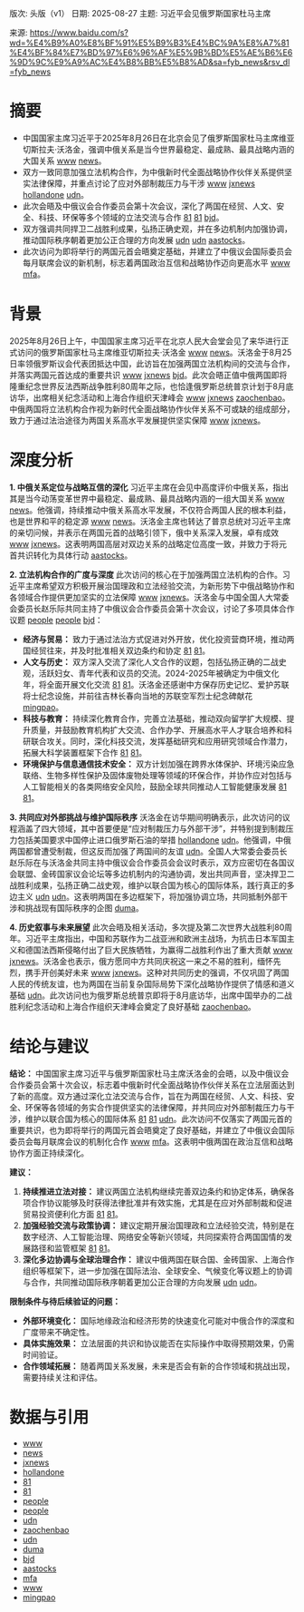 版次: 头版（v1）
日期: 2025-08-27
主题: 习近平会见俄罗斯国家杜马主席

来源: https://www.baidu.com/s?wd=%E4%B9%A0%E8%BF%91%E5%B9%B3%E4%BC%9A%E8%A7%81%E4%BF%84%E7%BD%97%E6%96%AF%E5%9B%BD%E5%AE%B6%E6%9D%9C%E9%A9%AC%E4%B8%BB%E5%B8%AD&sa=fyb_news&rsv_dl=fyb_news

# 摘要
*   中国国家主席习近平于2025年8月26日在北京会见了俄罗斯国家杜马主席维亚切斯拉夫·沃洛金，强调中俄关系是当今世界最稳定、最成熟、最具战略内涵的大国关系 [www](https://vertexaisearch.cloud.google.com/grounding-api-redirect/AUZIYQGCYtRghziof8v7YoHPbT4y9gKqvuH0zjl8I2n5EZhMUtGJ5ayMG_piBWEJE2d91g0hQnN7Ei4yjEKIOcKrP8ehVPYiBR7qcS-UdJGffj2WN2BivGIf1VTs40KFBCkt8mGj1hHKXKXLA3wVIpbIEH3zm8Utd0tr9g==) [news](https://vertexaisearch.cloud.google.com/grounding-api-redirect/AUZIYQHlMC-yO8hNHI1zuLu6cIQum_KyJ03jV7EbIbnac8jM4o8Kquq9Gm5yjmIBCEUPcG6zxNBeYZQeY-htd-YMg0rX1kbFfmrBnYvcRuqvW0pukASY4V0_HoWOPWMLvD-Hbe5nbpp4Ai84560nHiuXy78LX-tRGtnEhMhKh5YUypQ=)。
*   双方一致同意加强立法机构合作，为中俄新时代全面战略协作伙伴关系提供坚实法律保障，并重点讨论了应对外部制裁压力与干涉 [www](https://vertexaisearch.cloud.google.com/grounding-api-redirect/AUZIYQGCYtRghziof8v7YoHPbT4y9gKqvuH0zjl8I2n5EZhMUtGJ5ayMG_piBWEJE2d91g0hQnN7Ei4yjEKIOcKrP8ehVPYiBR7qcS-UdJGffj2WN2BivGIf1VTs40KFBCkt8mGj1hHKXKXLA3wVIpbIEH3zm8Utd0tr9g==) [jxnews](https://vertexaisearch.cloud.google.com/grounding-api-redirect/AUZIYQHouuOxv1r1QutVSJBaEFOjFOaBnGqcTzNENGgoVnf-RBVoM-7w7vXBeAaMuCjQULBdGp0q5jHOrLT3Rkkq3DFJaT7PmlRklFQ8viDyUQ0y5AKIPMjMcMR3dWGxLWvCtSZoThXse8nDrrAjGhR4UsfAcBY-yxPL_Q==) [hollandone](https://vertexaisearch.cloud.google.com/grounding-api-redirect/AUZIYQHlMC-yO8hNHI1zuLu6cIQum_KyJ03jV7EbIbnac8jM4o8Kquq9Gm5yjmIBCEUPcG6zxNBeYZQeY-htd-YMg0rX1kbFfmrBnYvcRuqvW0pukASY4V0_HoWOPWMLvD-Hbe5nbpp4Ai84560nHiuXy78LX-tRGtnEhMhKh5YUypQ=1) [udn](https://vertexaisearch.cloud.google.com/grounding-api-redirect/AUZIYQExJqihawwCdr57u2I3JW3CRMyYSen-xUCiTX23z-mwsTvEF3P4FKQAUS5QabS-hUboGG4OzrS3reLvMJgfimqP1s28H8x-Ti-0G4Tq9PspmLTosE8m-FyUcj5CgNZITNmftQ==)。
*   此次会晤及中俄议会合作委员会第十次会议，深化了两国在经贸、人文、安全、科技、环保等多个领域的立法交流与合作 [81](https://vertexaisearch.cloud.google.com/grounding-api-redirect/AUZIYQHhLdoU9riTsWWqVQb1eV4aGW6ok0lpItuSrqX5eQBwKx1RVnwhKTnf1Eppg5kvVFxSLOF8DkJAP0yJv5MWRH6wyI9RtW8lh-y_GB6xY6jD2ejcMIRZFHTRCD112QA4TsrTU7Y=) [81](https://vertexaisearch.cloud.google.com/grounding-api-redirect/AUZIYQEd5w-CgOoSC2c_mp5Wffee0Nc6VpBA9FglBz5a_DCgoCTaQHN543uuap_rLmSGg0-s31DWl_QVfrTZoih-9fqZoPQvqDwMujDQHWZoogM5FKODDijWeIebhWiUTVQFJELd9_Y=) [bjd](https://vertexaisearch.cloud.google.com/grounding-api-redirect/AUZIYQHF0efRly7qmxeeROzvOyHskxFbZ6F7Z8CElLos_qIfLLU9WcfpWFUXUNW7hXMmwbhayq2VSonuy0GJ2u1hzoPPfYa9YxoWo_L9hJkisytMGwxcog9xqmUuNPi-rpMnBKTk--1HmUiZwVsrMkA=)。
*   双方强调共同捍卫二战胜利成果，弘扬正确史观，并在多边机制内加强协调，推动国际秩序朝着更加公正合理的方向发展 [udn](https://vertexaisearch.cloud.google.com/grounding-api-redirect/AUZIYQExJqihawwCdr57u2I3JW3CRMyYSen-xUCiTX23z-mwsTvEF3P4FKQAUS5QabS-hUboGG4OzrS3reLvMJgfimqP1s28H8x-Ti-0G4Tq9PspmLTosE8m-FyUcj5CgNZITNmftQ==) [udn](https://vertexaisearch.cloud.google.com/grounding-api-redirect/AUZIYQFWO1gBFuF5u6x8dwPQ7BIlAmblmIEoUJmBRXSiuyxo7O64aFpPoiicZr1g9WsAeH6OoZ3XGVjQlvaUqbcHInweayKW9vFYS1P3wNXwfLguZ6-S2bQrCOnkyDDwpH_lw5gsulc-ziva91I=) [aastocks](https://vertexaisearch.cloud.google.com/grounding-api-redirect/AUZIYQELBbcEQP3EKtk1h8X65p3zrD0OmrIX7x2DXr-wsjrsFMDyMlEVCgpZWqMddZLamaydy-z8V4boZVevouxHjB6zz9b6cvM8QcAX-FEXu-CbiYBMFR8pfcKxX-Yqj44niZbg00fKLCLhsz1HO4QDTpblSs6qZb9LgZgK8ivo8_fQ0I0D-_6iupqBgw==)。
*   此次访问为即将举行的两国元首会晤奠定基础，并建立了中俄议会国际委员会每月联席会议的新机制，标志着两国政治互信和战略协作迈向更高水平 [www](https://vertexaisearch.cloud.google.com/grounding-api-redirect/AUZIYQGamahRSFmz95WgzzWk_VZcZJDYRNMCL40_dSUt3NifCdZ4zdUpYcm1x-ExTPArad3OAiYwLVpOCZrbVMqA6pVEs3r1vvxJRx1w-_1LGYw8E8tVJ_5seqdAhamvYkBEhrUVeYprTq_lIQs8hMav_w==3) [mfa](https://vertexaisearch.cloud.google.com/grounding-api-redirect/AUZIYQH9A6Xxnd38-FqWIxSZSebJZnDsfZkAQ37ikXGA3CJ5b3aZvSDvQEpeRuTr20bMR2Pntiw5ab8Fr-L7OK62hveqjcjJuH1YrCEB0k0bV0kPky9NmHFy0UqtEgRfRw8idwIQ9QR2ClMnwGHBk7WedE1r24vT8MY8)。

# 背景
2025年8月26日上午，中国国家主席习近平在北京人民大会堂会见了来华进行正式访问的俄罗斯国家杜马主席维亚切斯拉夫·沃洛金 [www](https://vertexaisearch.cloud.google.com/grounding-api-redirect/AUZIYQGCYtRghziof8v7YoHPbT4y9gKqvuH0zjl8I2n5EZhMUtGJ5ayMG_piBWEJE2d91g0hQnN7Ei4yjEKIOcKrP8ehVPYiBR7qcS-UdJGffj2WN2BivGIf1VTs40KFBCkt8mGj1hHKXKXLA3wVIpbIEH3zm8Utd0tr9g==) [news](https://vertexaisearch.cloud.google.com/grounding-api-redirect/AUZIYQHlMC-yO8hNHI1zuLu6cIQum_KyJ03jV7EbIbnac8jM4o8Kquq9Gm5yjmIBCEUPcG6zxNBeYZQeY-htd-YMg0rX1kbFfmrBnYvcRuqvW0pukASY4V0_HoWOPWMLvD-Hbe5nbpp4Ai84560nHiuXy78LX-tRGtnEhMhKh5YUypQ=)。沃洛金于8月25日率领俄罗斯议会代表团抵达中国，此访旨在加强两国立法机构间的交流与合作，并落实两国元首达成的重要共识 [www](https://vertexaisearch.cloud.google.com/grounding-api-redirect/AUZIYQGCYtRghziof8v7YoHPbT4y9gKqvuH0zjl8I2n5EZhMUtGJ5ayMG_piBWEJE2d91g0hQnN7Ei4yjEKIOcKrP8ehVPYiBR7qcS-UdJGffj2WN2BivGIf1VTs40KFBCkt8mGj1hHKXKXLA3wVIpbIEH3zm8Utd0tr9g==) [jxnews](https://vertexaisearch.cloud.google.com/grounding-api-redirect/AUZIYQHouuOxv1r1QutVSJBaEFOjFOaBnGqcTzNENGgoVnf-RBVoM-7w7vXBeAaMuCjQULBdGp0q5jHOrLT3Rkkq3DFJaT7PmlRklFQ8viDyUQ0y5AKIPMjMcMR3dWGxLWvCtSZoThXse8nDrrAjGhR4UsfAcBY-yxPL_Q==) [bjd](https://vertexaisearch.cloud.google.com/grounding-api-redirect/AUZIYQHF0efRly7qmxeeROzvOyHskxFbZ6F7Z8CElLos_qIfLLU9WcfpWFUXUNW7hXMmwbhayq2VSonuy0GJ2u1hzoPPfYa9YxoWo_L9hJkisytMGwxcog9xqmUuNPi-rpMnBKTk--1HmUiZwVsrMkA=)。此次会晤正值中俄两国即将隆重纪念世界反法西斯战争胜利80周年之际，也恰逢俄罗斯总统普京计划于8月底访华，出席相关纪念活动和上海合作组织天津峰会 [www](https://vertexaisearch.cloud.google.com/grounding-api-redirect/AUZIYQGCYtRghziof8v7YoHPbT4y9gKqvuH0zjl8I2n5EZhMUtGJ5ayMG_piBWEJE2d91g0hQnN7Ei4yjEKIOcKrP8ehVPYiBR7qcS-UdJGffj2WN2BivGIf1VTs40KFBCkt8mGj1hHKXKXLA3wVIpbIEH3zm8Utd0tr9g==) [jxnews](https://vertexaisearch.cloud.google.com/grounding-api-redirect/AUZIYQHouuOxv1r1QutVSJBaEFOjFOaBnGqcTzNENGgoVnf-RBVoM-7w7vXBeAaMuCjQULBdGp0q5jHOrLT3Rkkq3DFJaT7PmlRklFQ8viDyUQ0y5AKIPMjMcMR3dWGxLWvCtSZoThXse8nDrrAjGhR4UsfAcBY-yxPL_Q==) [zaochenbao](https://vertexaisearch.cloud.google.com/grounding-api-redirect/AUZIYQHJn1yl5p5EwG2qNdxNILiYua01hn3pL8UE8ie2T4IwDsFWBNQi5Y3X0CY6PJJwj-DYrRqn_9xDEarTYyyJkYixbfjpLxJ4VgYpOhOslawbgme6a3Atel1eiZ06b5YQBZve8qytLWgUB4rotsnRyTRXl3S3jDWMKA==)。中俄两国将立法机构合作视为新时代全面战略协作伙伴关系不可或缺的组成部分，致力于通过法治途径为两国关系高水平发展提供坚实保障 [www](https://vertexaisearch.cloud.google.com/grounding-api-redirect/AUZIYQGCYtRghziof8v7YoHPbT4y9gKqvuH0zjl8I2n5EZhMUtGJ5ayMG_piBWEJE2d91g0hQnN7Ei4yjEKIOcKrP8ehVPYiBR7qcS-UdJGffj2WN2BivGIf1VTs40KFBCkt8mGj1hHKXKXLA3wVIpbIEH3zm8Utd0tr9g==) [jxnews](https://vertexaisearch.cloud.google.com/grounding-api-redirect/AUZIYQHouuOxv1r1QutVSJBaEFOjFOaBnGqcTzNENGgoVnf-RBVoM-7w7vXBeAaMuCjQULBdGp0q5jHOrLT3Rkkq3DFJaT7PmlRklFQ8viDyUQ0y5AKIPMjMcMR3dWGxLWvCtSZoThXse8nDrrAjGhR4UsfAcBY-yxPL_Q==)。

# 深度分析

**1. 中俄关系定位与战略互信的深化**
习近平主席在会见中高度评价中俄关系，指出其是当今动荡变革世界中最稳定、最成熟、最具战略内涵的一组大国关系 [www](https://vertexaisearch.cloud.google.com/grounding-api-redirect/AUZIYQGCYtRghziof8v7YoHPbT4y9gKqvuH0zjl8I2n5EZhMUtGJ5ayMG_piBWEJE2d91g0hQnN7Ei4yjEKIOcKrP8ehVPYiBR7qcS-UdJGffj2WN2BivGIf1VTs40KFBCkt8mGj1hHKXKXLA3wVIpbIEH3zm8Utd0tr9g==) [news](https://vertexaisearch.cloud.google.com/grounding-api-redirect/AUZIYQHlMC-yO8hNHI1zuLu6cIQum_KyJ03jV7EbIbnac8jM4o8Kquq9Gm5yjmIBCEUPcG6zxNBeYZQeY-htd-YMg0rX1kbFfmrBnYvcRuqvW0pukASY4V0_HoWOPWMLvD-Hbe5nbpp4Ai84560nHiuXy78LX-tRGtnEhMhKh5YUypQ=)。他强调，持续推动中俄关系高水平发展，不仅符合两国人民的根本利益，也是世界和平的稳定源 [www](https://vertexaisearch.cloud.google.com/grounding-api-redirect/AUZIYQGCYtRghziof8v7YoHPbT4y9gKqvuH0zjl8I2n5EZhMUtGJ5ayMG_piBWEJE2d91g0hQnN7Ei4yjEKIOcKrP8ehVPYiBR7qcS-UdJGffj2WN2BivGIf1VTs40KFBCkt8mGj1hHKXKXLA3wVIpbIEH3zm8Utd0tr9g==) [news](https://vertexaisearch.cloud.google.com/grounding-api-redirect/AUZIYQHlMC-yO8hNHI1zuLu6cIQum_KyJ03jV7EbIbnac8jM4o8Kquq9Gm5yjmIBCEUPcG6zxNBeYZQeY-htd-YMg0rX1kbFfmrBnYvcRuqvW0pukASY4V0_HoWOPWMLvD-Hbe5nbpp4Ai84560nHiuXy78LX-tRGtnEhMhKh5YUypQ=)。沃洛金主席也转达了普京总统对习近平主席的亲切问候，并表示在两国元首的战略引领下，俄中关系深入发展，卓有成效 [www](https://vertexaisearch.cloud.google.com/grounding-api-redirect/AUZIYQGCYtRghziof8v7YoHPbT4y9gKqvuH0zjl8I2n5EZhMUtGJ5ayMG_piBWEJE2d91g0hQnN7Ei4yjEKIOcKrP8ehVPYiBR7qcS-UdJGffj2WN2BivGIf1VTs40KFBCkt8mGj1hHKXKXLA3wVIpbIEH3zm8Utd0tr9g==) [jxnews](https://vertexaisearch.cloud.google.com/grounding-api-redirect/AUZIYQHouuOxv1r1QutVSJBaEFOjFOaBnGqcTzNENGgoVnf-RBVoM-7w7vXBeAaMuCjQULBdGp0q5jHOrLT3Rkkq3DFJaT7PmlRklFQ8viDyUQ0y5AKIPMjMcMR3dWGxLWvCtSZoThXse8nDrrAjGhR4UsfAcBY-yxPL_Q==)。这表明两国高层对双边关系的战略定位高度一致，并致力于将元首共识转化为具体行动 [aastocks](https://vertexaisearch.cloud.google.com/grounding-api-redirect/AUZIYQELBbcEQP3EKtk1h8X65p3zrD0OmrIX7x2DXr-wsjrsFMDyMlEVCgpZWqMddZLamaydy-z8V4boZVevouxHjB6zz9b6cvM8QcAX-FEXu-CbiYBMFR8pfcKxX-Yqj44niZbg00fKLCLhsz1HO4QDTpblSs6qZb9LgZgK8ivo8_fQ0I0D-_6iupqBgw==)。

**2. 立法机构合作的广度与深度**
此次访问的核心在于加强两国立法机构的合作。习近平主席希望双方积极开展治国理政和立法经验交流，为新形势下中俄战略协作和各领域合作提供更加坚实的立法保障 [www](https://vertexaisearch.cloud.google.com/grounding-api-redirect/AUZIYQGCYtRghziof8v7YoHPbT4y9gKqvuH0zjl8I2n5EZhMUtGJ5ayMG_piBWEJE2d91g0hQnN7Ei4yjEKIOcKrP8ehVPYiBR7qcS-UdJGffj2WN2BivGIf1VTs40KFBCkt8mGj1hHKXKXLA3wVIpbIEH3zm8Utd0tr9g==) [jxnews](https://vertexaisearch.cloud.google.com/grounding-api-redirect/AUZIYQHouuOxv1r1QutVSJBaEFOjFOaBnGqcTzNENGgoVnf-RBVoM-7w7vXBeAaMuCjQULBdGp0q5jHOrLT3Rkkq3DFJaT7PmlRklFQ8viDyUQ0y5AKIPMjMcMR3dWGxLWvCtSZoThXse8nDrrAjGhR4UsfAcBY-yxPL_Q==)。沃洛金与中国全国人大常委会委员长赵乐际共同主持了中俄议会合作委员会第十次会议，讨论了多项具体合作议题 [people](https://vertexaisearch.cloud.google.com/grounding-api-redirect/AUZIYQEd5w-CgOoSC2c_mp5Wffee0Nc6VpBA9FglBz5a_DCgoCTaQHN543uuap_rLmSGg0-s31DWl_QVfrTZoih-9fqZoPQvqDwMujDQHWZoogM5FKODDijWeIebhWiUTVQFJELd9_Y=0) [people](https://vertexaisearch.cloud.google.com/grounding-api-redirect/AUZIYQEd5w-CgOoSC2c_mp5Wffee0Nc6VpBA9FglBz5a_DCgoCTaQHN543uuap_rLmSGg0-s31DWl_QVfrTZoih-9fqZoPQvqDwMujDQHWZoogM5FKODDijWeIebhWiUTVQFJELd9_Y=1) [bjd](https://vertexaisearch.cloud.google.com/grounding-api-redirect/AUZIYQHF0efRly7qmxeeROzvOyHskxFbZ6F7Z8CElLos_qIfLLU9WcfpWFUXUNW7hXMmwbhayq2VSonuy0GJ2u1hzoPPfYa9YxoWo_L9hJkisytMGwxcog9xqmUuNPi-rpMnBKTk--1HmUiZwVsrMkA=)：
*   **经济与贸易：** 致力于通过法治方式促进对外开放，优化投资营商环境，推动两国经贸往来，并及时批准相关双边条约和协定 [81](https://vertexaisearch.cloud.google.com/grounding-api-redirect/AUZIYQHhLdoU9riTsWWqVQb1eV4aGW6ok0lpItuSrqX5eQBwKx1RVnwhKTnf1Eppg5kvVFxSLOF8DkJAP0yJv5MWRH6wyI9RtW8lh-y_GB6xY6jD2ejcMIRZFHTRCD112QA4TsrTU7Y=) [81](https://vertexaisearch.cloud.google.com/grounding-api-redirect/AUZIYQEd5w-CgOoSC2c_mp5Wffee0Nc6VpBA9FglBz5a_DCgoCTaQHN543uuap_rLmSGg0-s31DWl_QVfrTZoih-9fqZoPQvqDwMujDQHWZoogM5FKODDijWeIebhWiUTVQFJELd9_Y=)。
*   **人文与历史：** 双方深入交流了深化人文合作的议题，包括弘扬正确的二战史观，活跃妇女、青年代表和议员的交流。2024-2025年被确定为中俄文化年，将全面开展文化交流 [81](https://vertexaisearch.cloud.google.com/grounding-api-redirect/AUZIYQHhLdoU9riTsWWqVQb1eV4aGW6ok0lpItuSrqX5eQBwKx1RVnwhKTnf1Eppg5kvVFxSLOF8DkJAP0yJv5MWRH6wyI9RtW8lh-y_GB6xY6jD2ejcMIRZFHTRCD112QA4TsrTU7Y=) [81](https://vertexaisearch.cloud.google.com/grounding-api-redirect/AUZIYQEd5w-CgOoSC2c_mp5Wffee0Nc6VpBA9FglBz5a_DCgoCTaQHN543uuap_rLmSGg0-s31DWl_QVfrTZoih-9fqZoPQvqDwMujDQHWZoogM5FKODDijWeIebhWiUTVQFJELd9_Y=)。沃洛金还感谢中方保存历史记忆、爱护苏联将士纪念设施，并前往吉林长春向当地的苏联空军烈士纪念碑献花 [mingpao](https://vertexaisearch.cloud.google.com/grounding-api-redirect/AUZIYQGamahRSFmz95WgzzWk_VZcZJDYRNMCL40_dSUt3NifCdZ4zdUpYcm1x-ExTPArad3OAiYwLVpOCZrbVMqA6pVEs3r1vvxJRx1w-_1LGYw8E8tVJ_5seqdAhamvYkBEhrUVeYprTq_lIQs8hMav_w==9)。
*   **科技与教育：** 持续深化教育合作，完善立法基础，推动双向留学扩大规模、提升质量，并鼓励教育机构扩大交流、合作办学、开展高水平人才联合培养和科研联合攻关。同时，深化科技交流，发挥基础研究和应用研究领域合作潜力，拓展大科学装置框架下合作 [81](https://vertexaisearch.cloud.google.com/grounding-api-redirect/AUZIYQHhLdoU9riTsWWqVQb1eV4aGW6ok0lpItuSrqX5eQBwKx1RVnwhKTnf1Eppg5kvVFxSLOF8DkJAP0yJv5MWRH6wyI9RtW8lh-y_GB6xY6jD2ejcMIRZFHTRCD112QA4TsrTU7Y=) [81](https://vertexaisearch.cloud.google.com/grounding-api-redirect/AUZIYQEd5w-CgOoSC2c_mp5Wffee0Nc6VpBA9FglBz5a_DCgoCTaQHN543uuap_rLmSGg0-s31DWl_QVfrTZoih-9fqZoPQvqDwMujDQHWZoogM5FKODDijWeIebhWiUTVQFJELd9_Y=)。
*   **环境保护与信息通信技术安全：** 双方计划加强在跨界水体保护、环境污染应急联络、生物多样性保护及固体废物处理等领域的环保合作，并协作应对包括与人工智能相关的各类网络安全风险，鼓励全球共同推动人工智能健康发展 [81](https://vertexaisearch.cloud.google.com/grounding-api-redirect/AUZIYQHhLdoU9riTsWWqVQb1eV4aGW6ok0lpItuSrqX5eQBwKx1RVnwhKTnf1Eppg5kvVFxSLOF8DkJAP0yJv5MWRH6wyI9RtW8lh-y_GB6xY6jD2ejcMIRZFHTRCD112QA4TsrTU7Y=) [81](https://vertexaisearch.cloud.google.com/grounding-api-redirect/AUZIYQEd5w-CgOoSC2c_mp5Wffee0Nc6VpBA9FglBz5a_DCgoCTaQHN543uuap_rLmSGg0-s31DWl_QVfrTZoih-9fqZoPQvqDwMujDQHWZoogM5FKODDijWeIebhWiUTVQFJELd9_Y=)。

**3. 共同应对外部挑战与维护国际秩序**
沃洛金在访华期间明确表示，此次访问的议程涵盖了四大领域，其中首要便是“应对制裁压力与外部干涉”，并特别提到制裁压力包括美国要求中国停止进口俄罗斯石油的举措 [hollandone](https://vertexaisearch.cloud.google.com/grounding-api-redirect/AUZIYQHlMC-yO8hNHI1zuLu6cIQum_KyJ03jV7EbIbnac8jM4o8Kquq9Gm5yjmIBCEUPcG6zxNBeYZQeY-htd-YMg0rX1kbFfmrBnYvcRuqvW0pukASY4V0_HoWOPWMLvD-Hbe5nbpp4Ai84560nHiuXy78LX-tRGtnEhMhKh5YUypQ=1) [udn](https://vertexaisearch.cloud.google.com/grounding-api-redirect/AUZIYQExJqihawwCdr57u2I3JW3CRMyYSen-xUCiTX23z-mwsTvEF3P4FKQAUS5QabS-hUboGG4OzrS3reLvMJgfimqP1s28H8x-Ti-0G4Tq9PspmLTosE8m-FyUcj5CgNZITNmftQ==)。他强调，中俄两国都曾遭受制裁，但这反而加强了两国间的友谊 [udn](https://vertexaisearch.cloud.google.com/grounding-api-redirect/AUZIYQExJqihawwCdr57u2I3JW3CRMyYSen-xUCiTX23z-mwsTvEF3P4FKQAUS5QabS-hUboGG4OzrS3reLvMJgfimqP1s28H8x-Ti-0G4Tq9PspmLTosE8m-FyUcj5CgNZITNmftQ==)。全国人大常委会委员长赵乐际在与沃洛金共同主持中俄议会合作委员会会议时表示，双方应密切在各国议会联盟、金砖国家议会论坛等多边机制内的沟通协调，发出共同声音，坚决捍卫二战胜利成果，弘扬正确二战史观，维护以联合国为核心的国际体系，践行真正的多边主义 [udn](https://vertexaisearch.cloud.google.com/grounding-api-redirect/AUZIYQExJqihawwCdr57u2I3JW3CRMyYSen-xUCiTX23z-mwsTvEF3P4FKQAUS5QabS-hUboGG4OzrS3reLvMJgfimqP1s28H8x-Ti-0G4Tq9PspmLTosE8m-FyUcj5CgNZITNmftQ==) [udn](https://vertexaisearch.cloud.google.com/grounding-api-redirect/AUZIYQFWO1gBFuF5u6x8dwPQ7BIlAmblmIEoUJmBRXSiuyxo7O64aFpPoiicZr1g9WsAeH6OoZ3XGVjQlvaUqbcHInweayKW9vFYS1P3wNXwfLguZ6-S2bQrCOnkyDDwpH_lw5gsulc-ziva91I=)。这表明两国在多边框架下，将加强协调立场，共同抵制外部干涉和挑战现有国际秩序的企图 [duma](https://vertexaisearch.cloud.google.com/grounding-api-redirect/AUZIYQGIMtYPrelJ_xJZsBcbQrJuucRHJV9VlkeMV20LStJY9E8JgULgzI6-Lyku0S94hogKAkFaROyirS_S08sERjKIMLh-HyuyEJo-hY8p9eyn1eRl8fUxeEG2OZC8xw==)。

**4. 历史叙事与未来展望**
此次会晤及相关活动，多次提及第二次世界大战胜利80周年。习近平主席指出，中国和苏联作为二战亚洲和欧洲主战场，为抗击日本军国主义和德国法西斯侵略付出了巨大民族牺牲，为赢得二战胜利作出了重大贡献 [www](https://vertexaisearch.cloud.google.com/grounding-api-redirect/AUZIYQGCYtRghziof8v7YoHPbT4y9gKqvuH0zjl8I2n5EZhMUtGJ5ayMG_piBWEJE2d91g0hQnN7Ei4yjEKIOcKrP8ehVPYiBR7qcS-UdJGffj2WN2BivGIf1VTs40KFBCkt8mGj1hHKXKXLA3wVIpbIEH3zm8Utd0tr9g==) [jxnews](https://vertexaisearch.cloud.google.com/grounding-api-redirect/AUZIYQHouuOxv1r1QutVSJBaEFOjFOaBnGqcTzNENGgoVnf-RBVoM-7w7vXBeAaMuCjQULBdGp0q5jHOrLT3Rkkq3DFJaT7PmlRklFQ8viDyUQ0y5AKIPMjMcMR3dWGxLWvCtSZoThXse8nDrrAjGhR4UsfAcBY-yxPL_Q==)。沃洛金也表示，俄方愿同中方共同庆祝这一来之不易的胜利，缅怀先烈，携手开创美好未来 [www](https://vertexaisearch.cloud.google.com/grounding-api-redirect/AUZIYQGCYtRghziof8v7YoHPbT4y9gKqvuH0zjl8I2n5EZhMUtGJ5ayMG_piBWEJE2d91g0hQnN7Ei4yjEKIOcKrP8ehVPYiBR7qcS-UdJGffj2WN2BivGIf1VTs40KFBCkt8mGj1hHKXKXLA3wVIpbIEH3zm8Utd0tr9g==) [jxnews](https://vertexaisearch.cloud.google.com/grounding-api-redirect/AUZIYQHouuOxv1r1QutVSJBaEFOjFOaBnGqcTzNENGgoVnf-RBVoM-7w7vXBeAaMuCjQULBdGp0q5jHOrLT3Rkkq3DFJaT7PmlRklFQ8viDyUQ0y5AKIPMjMcMR3dWGxLWvCtSZoThXse8nDrrAjGhR4UsfAcBY-yxPL_Q==)。这种对共同历史的强调，不仅巩固了两国人民的传统友谊，也为两国在当前复杂国际局势下深化战略协作提供了情感和道义基础 [udn](https://vertexaisearch.cloud.google.com/grounding-api-redirect/AUZIYQExJqihawwCdr57u2I3JW3CRMyYSen-xUCiTX23z-mwsTvEF3P4FKQAUS5QabS-hUboGG4OzrS3reLvMJgfimqP1s28H8x-Ti-0G4Tq9PspmLTosE8m-FyUcj5CgNZITNmftQ==)。此次访问也为俄罗斯总统普京即将于8月底访华，出席中国举办的二战胜利纪念活动和上海合作组织天津峰会奠定了良好基础 [zaochenbao](https://vertexaisearch.cloud.google.com/grounding-api-redirect/AUZIYQHJn1yl5p5EwG2qNdxNILiYua01hn3pL8UE8ie2T4IwDsFWBNQi5Y3X0CY6PJJwj-DYrRqn_9xDEarTYyyJkYixbfjpLxJ4VgYpOhOslawbgme6a3Atel1eiZ06b5YQBZve8qytLWgUB4rotsnRyTRXl3S3jDWMKA==)。

# 结论与建议

**结论：**
中国国家主席习近平与俄罗斯国家杜马主席沃洛金的会晤，以及中俄议会合作委员会第十次会议，标志着中俄新时代全面战略协作伙伴关系在立法层面达到了新的高度。双方通过深化立法交流与合作，旨在为两国在经贸、人文、科技、安全、环保等各领域的务实合作提供坚实的法律保障，并共同应对外部制裁压力与干涉，维护以联合国为核心的国际体系 [81](https://vertexaisearch.cloud.google.com/grounding-api-redirect/AUZIYQHhLdoU9riTsWWqVQb1eV4aGW6ok0lpItuSrqX5eQBwKx1RVnwhKTnf1Eppg5kvVFxSLOF8DkJAP0yJv5MWRH6wyI9RtW8lh-y_GB6xY6jD2ejcMIRZFHTRCD112QA4TsrTU7Y=) [81](https://vertexaisearch.cloud.google.com/grounding-api-redirect/AUZIYQEd5w-CgOoSC2c_mp5Wffee0Nc6VpBA9FglBz5a_DCgoCTaQHN543uuap_rLmSGg0-s31DWl_QVfrTZoih-9fqZoPQvqDwMujDQHWZoogM5FKODDijWeIebhWiUTVQFJELd9_Y=) [udn](https://vertexaisearch.cloud.google.com/grounding-api-redirect/AUZIYQExJqihawwCdr57u2I3JW3CRMyYSen-xUCiTX23z-mwsTvEF3P4FKQAUS5QabS-hUboGG4OzrS3reLvMJgfimqP1s28H8x-Ti-0G4Tq9PspmLTosE8m-FyUcj5CgNZITNmftQ==)。此次访问不仅落实了两国元首的重要共识，也为即将举行的两国元首会晤奠定了良好基础，并建立了中俄议会国际委员会每月联席会议的机制化合作 [www](https://vertexaisearch.cloud.google.com/grounding-api-redirect/AUZIYQGamahRSFmz95WgzzWk_VZcZJDYRNMCL40_dSUt3NifCdZ4zdUpYcm1x-ExTPArad3OAiYwLVpOCZrbVMqA6pVEs3r1vvxJRx1w-_1LGYw8E8tVJ_5seqdAhamvYkBEhrUVeYprTq_lIQs8hMav_w==3) [mfa](https://vertexaisearch.cloud.google.com/grounding-api-redirect/AUZIYQH9A6Xxnd38-FqWIxSZSebJZnDsfZkAQ37ikXGA3CJ5b3aZvSDvQEpeRuTr20bMR2Pntiw5ab8Fr-L7OK62hveqjcjJuH1YrCEB0k0bV0kPky9NmHFy0UqtEgRfRw8idwIQ9QR2ClMnwGHBk7WedE1r24vT8MY8)。这表明中俄两国在政治互信和战略协作方面正持续深化。

**建议：**
1.  **持续推进立法对接：** 建议两国立法机构继续完善双边条约和协定体系，确保各项合作协议能够及时获得法律批准并有效实施，尤其是在应对外部制裁和促进贸易投资便利化方面 [81](https://vertexaisearch.cloud.google.com/grounding-api-redirect/AUZIYQHhLdoU9riTsWWqVQb1eV4aGW6ok0lpItuSrqX5eQBwKx1RVnwhKTnf1Eppg5kvVFxSLOF8DkJAP0yJv5MWRH6wyI9RtW8lh-y_GB6xY6jD2ejcMIRZFHTRCD112QA4TsrTU7Y=) [81](https://vertexaisearch.cloud.google.com/grounding-api-redirect/AUZIYQEd5w-CgOoSC2c_mp5Wffee0Nc6VpBA9FglBz5a_DCgoCTaQHN543uuap_rLmSGg0-s31DWl_QVfrTZoih-9fqZoPQvqDwMujDQHWZoogM5FKODDijWeIebhWiUTVQFJELd9_Y=)。
2.  **加强经验交流与政策协调：** 建议定期开展治国理政和立法经验交流，特别是在数字经济、人工智能治理、网络安全等新兴领域，共同探索符合两国国情的发展路径和监管框架 [81](https://vertexaisearch.cloud.google.com/grounding-api-redirect/AUZIYQHhLdoU9riTsWWqVQb1eV4aGW6ok0lpItuSrqX5eQBwKx1RVnwhKTnf1Eppg5kvVFxSLOF8DkJAP0yJv5MWRH6wyI9RtW8lh-y_GB6xY6jD2ejcMIRZFHTRCD112QA4TsrTU7Y=) [81](https://vertexaisearch.cloud.google.com/grounding-api-redirect/AUZIYQEd5w-CgOoSC2c_mp5Wffee0Nc6VpBA9FglBz5a_DCgoCTaQHN543uuap_rLmSGg0-s31DWl_QVfrTZoih-9fqZoPQvqDwMujDQHWZoogM5FKODDijWeIebhWiUTVQFJELd9_Y=)。
3.  **深化多边协调与全球治理合作：** 建议中俄两国在联合国、金砖国家、上海合作组织等框架下，进一步加强在国际法治、全球安全、气候变化等议题上的协调与合作，共同推动国际秩序朝着更加公正合理的方向发展 [udn](https://vertexaisearch.cloud.google.com/grounding-api-redirect/AUZIYQExJqihawwCdr57u2I3JW3CRMyYSen-xUCiTX23z-mwsTvEF3P4FKQAUS5QabS-hUboGG4OzrS3reLvMJgfimqP1s28H8x-Ti-0G4Tq9PspmLTosE8m-FyUcj5CgNZITNmftQ==) [udn](https://vertexaisearch.cloud.google.com/grounding-api-redirect/AUZIYQFWO1gBFuF5u6x8dwPQ7BIlAmblmIEoUJmBRXSiuyxo7O64aFpPoiicZr1g9WsAeH6OoZ3XGVjQlvaUqbcHInweayKW9vFYS1P3wNXwfLguZ6-S2bQrCOnkyDDwpH_lw5gsulc-ziva91I=)。

**限制条件与待后续验证的问题：**
*   **外部环境变化：** 国际地缘政治和经济形势的快速变化可能对中俄合作的深度和广度带来不确定性。
*   **具体实施效果：** 立法层面的共识和协议能否在实际操作中取得预期效果，仍需时间验证。
*   **合作领域拓展：** 随着两国关系发展，未来是否会有新的合作领域和挑战出现，需要持续关注和评估。

# 数据与引用
*   [www](https://vertexaisearch.cloud.google.com/grounding-api-redirect/AUZIYQGCYtRghziof8v7YoHPbT4y9gKqvuH0zjl8I2n5EZhMUtGJ5ayMG_piBWEJE2d91g0hQnN7Ei4yjEKIOcKrP8ehVPYiBR7qcS-UdJGffj2WN2BivGIf1VTs40KFBCkt8mGj1hHKXKXLA3wVIpbIEH3zm8Utd0tr9g==)
*   [news](https://vertexaisearch.cloud.google.com/grounding-api-redirect/AUZIYQHlMC-yO8hNHI1zuLu6cIQum_KyJ03jV7EbIbnac8jM4o8Kquq9Gm5yjmIBCEUPcG6zxNBeYZQeY-htd-YMg0rX1kbFfmrBnYvcRuqvW0pukASY4V0_HoWOPWMLvD-Hbe5nbpp4Ai84560nHiuXy78LX-tRGtnEhMhKh5YUypQ=)
*   [jxnews](https://vertexaisearch.cloud.google.com/grounding-api-redirect/AUZIYQHouuOxv1r1QutVSJBaEFOjFOaBnGqcTzNENGgoVnf-RBVoM-7w7vXBeAaMuCjQULBdGp0q5jHOrLT3Rkkq3DFJaT7PmlRklFQ8viDyUQ0y5AKIPMjMcMR3dWGxLWvCtSZoThXse8nDrrAjGhR4UsfAcBY-yxPL_Q==)
*   [hollandone](https://vertexaisearch.cloud.google.com/grounding-api-redirect/AUZIYQHlMC-yO8hNHI1zuLu6cIQum_KyJ03jV7EbIbnac8jM4o8Kquq9Gm5yjmIBCEUPcG6zxNBeYZQeY-htd-YMg0rX1kbFfmrBnYvcRuqvW0pukASY4V0_HoWOPWMLvD-Hbe5nbpp4Ai84560nHiuXy78LX-tRGtnEhMhKh5YUypQ=1)
*   [81](https://vertexaisearch.cloud.google.com/grounding-api-redirect/AUZIYQHhLdoU9riTsWWqVQb1eV4aGW6ok0lpItuSrqX5eQBwKx1RVnwhKTnf1Eppg5kvVFxSLOF8DkJAP0yJv5MWRH6wyI9RtW8lh-y_GB6xY6jD2ejcMIRZFHTRCD112QA4TsrTU7Y=)
*   [81](https://vertexaisearch.cloud.google.com/grounding-api-redirect/AUZIYQEd5w-CgOoSC2c_mp5Wffee0Nc6VpBA9FglBz5a_DCgoCTaQHN543uuap_rLmSGg0-s31DWl_QVfrTZoih-9fqZoPQvqDwMujDQHWZoogM5FKODDijWeIebhWiUTVQFJELd9_Y=)
*   [people](https://vertexaisearch.cloud.google.com/grounding-api-redirect/AUZIYQEd5w-CgOoSC2c_mp5Wffee0Nc6VpBA9FglBz5a_DCgoCTaQHN543uuap_rLmSGg0-s31DWl_QVfrTZoih-9fqZoPQvqDwMujDQHWZoogM5FKODDijWeIebhWiUTVQFJELd9_Y=0)
*   [people](https://vertexaisearch.cloud.google.com/grounding-api-redirect/AUZIYQEd5w-CgOoSC2c_mp5Wffee0Nc6VpBA9FglBz5a_DCgoCTaQHN543uuap_rLmSGg0-s31DWl_QVfrTZoih-9fqZoPQvqDwMujDQHWZoogM5FKODDijWeIebhWiUTVQFJELd9_Y=1)
*   [udn](https://vertexaisearch.cloud.google.com/grounding-api-redirect/AUZIYQExJqihawwCdr57u2I3JW3CRMyYSen-xUCiTX23z-mwsTvEF3P4FKQAUS5QabS-hUboGG4OzrS3reLvMJgfimqP1s28H8x-Ti-0G4Tq9PspmLTosE8m-FyUcj5CgNZITNmftQ==)
*   [zaochenbao](https://vertexaisearch.cloud.google.com/grounding-api-redirect/AUZIYQHJn1yl5p5EwG2qNdxNILiYua01hn3pL8UE8ie2T4IwDsFWBNQi5Y3X0CY6PJJwj-DYrRqn_9xDEarTYyyJkYixbfjpLxJ4VgYpOhOslawbgme6a3Atel1eiZ06b5YQBZve8qytLWgUB4rotsnRyTRXl3S3jDWMKA==)
*   [udn](https://vertexaisearch.cloud.google.com/grounding-api-redirect/AUZIYQFWO1gBFuF5u6x8dwPQ7BIlAmblmIEoUJmBRXSiuyxo7O64aFpPoiicZr1g9WsAeH6OoZ3XGVjQlvaUqbcHInweayKW9vFYS1P3wNXwfLguZ6-S2bQrCOnkyDDwpH_lw5gsulc-ziva91I=)
*   [duma](https://vertexaisearch.cloud.google.com/grounding-api-redirect/AUZIYQGIMtYPrelJ_xJZsBcbQrJuucRHJV9VlkeMV20LStJY9E8JgULgzI6-Lyku0S94hogKAkFaROyirS_S08sERjKIMLh-HyuyEJo-hY8p9eyn1eRl8fUxeEG2OZC8xw==)
*   [bjd](https://vertexaisearch.cloud.google.com/grounding-api-redirect/AUZIYQHF0efRly7qmxeeROzvOyHskxFbZ6F7Z8CElLos_qIfLLU9WcfpWFUXUNW7hXMmwbhayq2VSonuy0GJ2u1hzoPPfYa9YxoWo_L9hJkisytMGwxcog9xqmUuNPi-rpMnBKTk--1HmUiZwVsrMkA=)
*   [aastocks](https://vertexaisearch.cloud.google.com/grounding-api-redirect/AUZIYQELBbcEQP3EKtk1h8X65p3zrD0OmrIX7x2DXr-wsjrsFMDyMlEVCgpZWqMddZLamaydy-z8V4boZVevouxHjB6zz9b6cvM8QcAX-FEXu-CbiYBMFR8pfcKxX-Yqj44niZbg00fKLCLhsz1HO4QDTpblSs6qZb9LgZgK8ivo8_fQ0I0D-_6iupqBgw==)
*   [mfa](https://vertexaisearch.cloud.google.com/grounding-api-redirect/AUZIYQH9A6Xxnd38-FqWIxSZSebJZnDsfZkAQ37ikXGA3CJ5b3aZvSDvQEpeRuTr20bMR2Pntiw5ab8Fr-L7OK62hveqjcjJuH1YrCEB0k0bV0kPky9NmHFy0UqtEgRfRw8idwIQ9QR2ClMnwGHBk7WedE1r24vT8MY8)
*   [www](https://vertexaisearch.cloud.google.com/grounding-api-redirect/AUZIYQGamahRSFmz95WgzzWk_VZcZJDYRNMCL40_dSUt3NifCdZ4zdUpYcm1x-ExTPArad3OAiYwLVpOCZrbVMqA6pVEs3r1vvxJRx1w-_1LGYw8E8tVJ_5seqdAhamvYkBEhrUVeYprTq_lIQs8hMav_w==3)
*   [mingpao](https://vertexaisearch.cloud.google.com/grounding-api-redirect/AUZIYQGamahRSFmz95WgzzWk_VZcZJDYRNMCL40_dSUt3NifCdZ4zdUpYcm1x-ExTPArad3OAiYwLVpOCZrbVMqA6pVEs3r1vvxJRx1w-_1LGYw8E8tVJ_5seqdAhamvYkBEhrUVeYprTq_lIQs8hMav_w==9)
